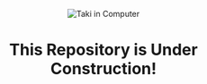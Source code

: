 <p align="center"><img src="https://i.ibb.co.com/zP5Nhg5/Screen-Shot-2020-02-28-at-9-36-56-AM.jpg" alt="Taki in Computer"/></p>
<h1 align="center">This Repository is Under Construction!</h1>
